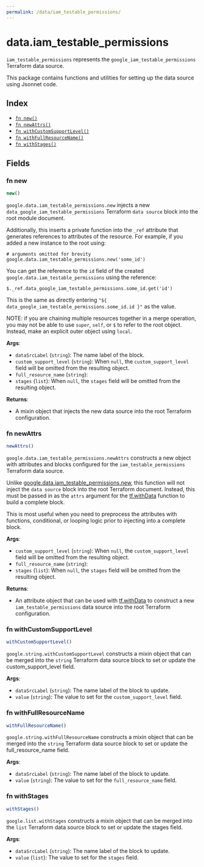 ```yaml
---
permalink: /data/iam_testable_permissions/
---
```


# data.iam_testable_permissions

`iam_testable_permissions` represents the `google_iam_testable_permissions` Terraform data source.



This package contains functions and utilities for setting up the data source using Jsonnet code.


## Index

* [`fn new()`](#fn-new)
* [`fn newAttrs()`](#fn-newattrs)
* [`fn withCustomSupportLevel()`](#fn-withcustomsupportlevel)
* [`fn withFullResourceName()`](#fn-withfullresourcename)
* [`fn withStages()`](#fn-withstages)

## Fields

### fn new

```ts
new()
```


`google.data.iam_testable_permissions.new` injects a new `data_google_iam_testable_permissions` Terraform `data source`
block into the root module document.

Additionally, this inserts a private function into the `_ref` attribute that generates references to attributes of the
resource. For example, if you added a new instance to the root using:

    # arguments omitted for brevity
    google.data.iam_testable_permissions.new('some_id')

You can get the reference to the `id` field of the created `google.data.iam_testable_permissions` using the reference:

    $._ref.data_google_iam_testable_permissions.some_id.get('id')

This is the same as directly entering `"${ data_google_iam_testable_permissions.some_id.id }"` as the value.

NOTE: if you are chaining multiple resources together in a merge operation, you may not be able to use `super`, `self`,
or `$` to refer to the root object. Instead, make an explicit outer object using `local`.

**Args**:
  - `dataSrcLabel` (`string`): The name label of the block.
  - `custom_support_level` (`string`):  When `null`, the `custom_support_level` field will be omitted from the resulting object.
  - `full_resource_name` (`string`): 
  - `stages` (`list`):  When `null`, the `stages` field will be omitted from the resulting object.

**Returns**:
- A mixin object that injects the new data source into the root Terraform configuration.


### fn newAttrs

```ts
newAttrs()
```


`google.data.iam_testable_permissions.newAttrs` constructs a new object with attributes and blocks configured for the `iam_testable_permissions`
Terraform data source.

Unlike [google.data.iam_testable_permissions.new](#fn-iam_testable_permissionsnew), this function will not inject the `data source`
block into the root Terraform document. Instead, this must be passed in as the `attrs` argument for the
[tf.withData](https://github.com/tf-libsonnet/core/tree/main/docs#fn-withdata) function to build a complete block.

This is most useful when you need to preprocess the attributes with functions, conditional, or looping logic prior to
injecting into a complete block.

**Args**:
  - `custom_support_level` (`string`):  When `null`, the `custom_support_level` field will be omitted from the resulting object.
  - `full_resource_name` (`string`): 
  - `stages` (`list`):  When `null`, the `stages` field will be omitted from the resulting object.

**Returns**:
  - An attribute object that can be used with [tf.withData](https://github.com/tf-libsonnet/core/tree/main/docs#fn-withdata) to construct a new `iam_testable_permissions` data source into the root Terraform configuration.


### fn withCustomSupportLevel

```ts
withCustomSupportLevel()
```

`google.string.withCustomSupportLevel` constructs a mixin object that can be merged into the `string`
Terraform data source block to set or update the custom_support_level field.



**Args**:
  - `dataSrcLabel` (`string`): The name label of the block to update.
  - `value` (`string`): The value to set for the `custom_support_level` field.


### fn withFullResourceName

```ts
withFullResourceName()
```

`google.string.withFullResourceName` constructs a mixin object that can be merged into the `string`
Terraform data source block to set or update the full_resource_name field.



**Args**:
  - `dataSrcLabel` (`string`): The name label of the block to update.
  - `value` (`string`): The value to set for the `full_resource_name` field.


### fn withStages

```ts
withStages()
```

`google.list.withStages` constructs a mixin object that can be merged into the `list`
Terraform data source block to set or update the stages field.



**Args**:
  - `dataSrcLabel` (`string`): The name label of the block to update.
  - `value` (`list`): The value to set for the `stages` field.
